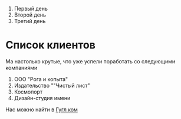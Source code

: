 1. Первый день
2. Второй день
3. Третий день

# Список клиентов

Ма настолько крутые, что уже успели поработать со следующими компаниями
1. ООО "Рога и копыта"
2. Издательство ""Чистый лист"
3. Космопорт
4. Дизайн-студия имени

Нас можно найти в [Гугл ком](google.comм)